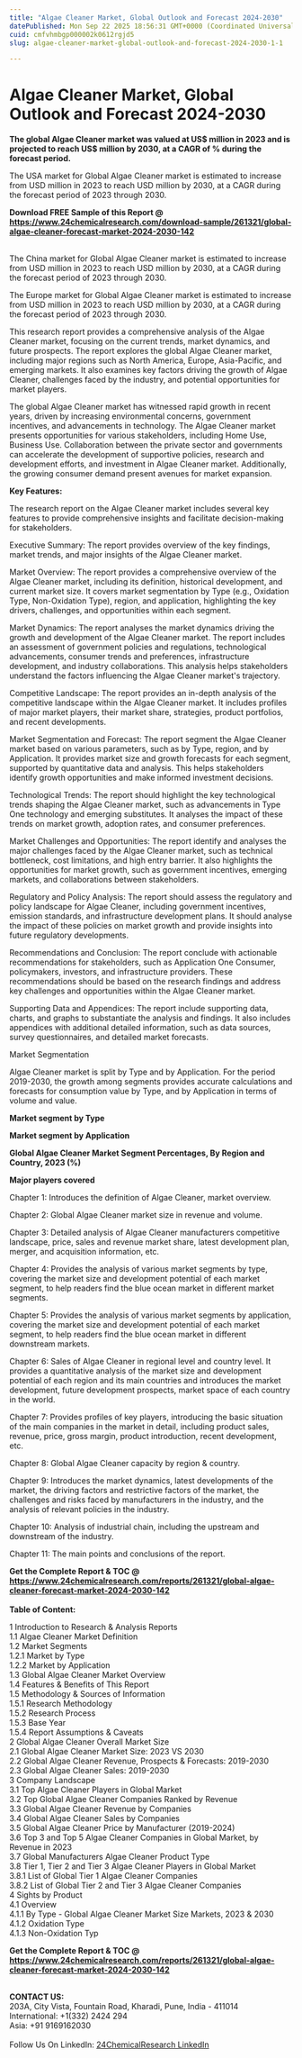 ```yaml
---
title: "Algae Cleaner Market, Global Outlook and Forecast 2024-2030"
datePublished: Mon Sep 22 2025 18:56:31 GMT+0000 (Coordinated Universal Time)
cuid: cmfvhmbgp000002k0612rgjd5
slug: algae-cleaner-market-global-outlook-and-forecast-2024-2030-1-1

---
```


# Algae Cleaner Market, Global Outlook and Forecast 2024-2030

<p><strong>The global Algae Cleaner market was valued at US$ million in 2023 and is projected to reach US$ million by 2030, at a CAGR of % during the forecast period.</strong></p><p>
</p><p>The USA market for Global Algae Cleaner market is estimated to increase from USD million in 2023 to reach USD million by 2030, at a CAGR during the forecast period of 2023 through 2030.</p><div><b>Download FREE Sample of this Report @ 
            <a href="https://www.24chemicalresearch.com/download-sample/261321/global-algae-cleaner-forecast-market-2024-2030-142">
            https://www.24chemicalresearch.com/download-sample/261321/global-algae-cleaner-forecast-market-2024-2030-142</a></b></div><br><p>
</p><p>The China market for Global Algae Cleaner market is estimated to increase from USD million in 2023 to reach USD million by 2030, at a CAGR during the forecast period of 2023 through 2030.</p><p>
</p><p>The Europe market for Global Algae Cleaner market is estimated to increase from USD million in 2023 to reach USD million by 2030, at a CAGR during the forecast period of 2023 through 2030.</p><p>
</p><p>This research report provides a comprehensive analysis of the Algae Cleaner market, focusing on the current trends, market dynamics, and future prospects. The report explores the global Algae Cleaner market, including major regions such as North America, Europe, Asia-Pacific, and emerging markets. It also examines key factors driving the growth of Algae Cleaner, challenges faced by the industry, and potential opportunities for market players.</p><p>
The global Algae Cleaner market has witnessed rapid growth in recent years, driven by increasing environmental concerns, government incentives, and advancements in technology. The Algae Cleaner market presents opportunities for various stakeholders, including Home Use, Business Use. Collaboration between the private sector and governments can accelerate the development of supportive policies, research and development efforts, and investment in Algae Cleaner market. Additionally, the growing consumer demand present avenues for market expansion.</p><p>
<strong>Key Features:</strong></p><p>
The research report on the Algae Cleaner market includes several key features to provide comprehensive insights and facilitate decision-making for stakeholders.</p><p>
Executive Summary: The report provides overview of the key findings, market trends, and major insights of the Algae Cleaner market.</p><p>
Market Overview: The report provides a comprehensive overview of the Algae Cleaner market, including its definition, historical development, and current market size. It covers market segmentation by Type (e.g., Oxidation Type, Non-Oxidation Type), region, and application, highlighting the key drivers, challenges, and opportunities within each segment.</p><p>
Market Dynamics: The report analyses the market dynamics driving the growth and development of the Algae Cleaner market. The report includes an assessment of government policies and regulations, technological advancements, consumer trends and preferences, infrastructure development, and industry collaborations. This analysis helps stakeholders understand the factors influencing the Algae Cleaner market's trajectory.</p><p>
Competitive Landscape: The report provides an in-depth analysis of the competitive landscape within the Algae Cleaner market. It includes profiles of major market players, their market share, strategies, product portfolios, and recent developments.</p><p>
Market Segmentation and Forecast: The report segment the Algae Cleaner market based on various parameters, such as by Type, region, and by Application. It provides market size and growth forecasts for each segment, supported by quantitative data and analysis. This helps stakeholders identify growth opportunities and make informed investment decisions.</p><p>
Technological Trends: The report should highlight the key technological trends shaping the Algae Cleaner market, such as advancements in Type One technology and emerging substitutes. It analyses the impact of these trends on market growth, adoption rates, and consumer preferences.</p><p>
Market Challenges and Opportunities: The report identify and analyses the major challenges faced by the Algae Cleaner market, such as technical bottleneck, cost limitations, and high entry barrier. It also highlights the opportunities for market growth, such as government incentives, emerging markets, and collaborations between stakeholders.</p><p>
Regulatory and Policy Analysis: The report should assess the regulatory and policy landscape for Algae Cleaner, including government incentives, emission standards, and infrastructure development plans. It should analyse the impact of these policies on market growth and provide insights into future regulatory developments.</p><p>
Recommendations and Conclusion: The report conclude with actionable recommendations for stakeholders, such as Application One Consumer, policymakers, investors, and infrastructure providers. These recommendations should be based on the research findings and address key challenges and opportunities within the Algae Cleaner market.</p><p>
Supporting Data and Appendices: The report include supporting data, charts, and graphs to substantiate the analysis and findings. It also includes appendices with additional detailed information, such as data sources, survey questionnaires, and detailed market forecasts.</p><p>
Market Segmentation</p><p>
Algae Cleaner market is split by Type and by Application. For the period 2019-2030, the growth among segments provides accurate calculations and forecasts for consumption value by Type, and by Application in terms of volume and value.</p><p>
<strong>Market segment by Type</strong></p><p>
</p><p>
<strong>Market segment by Application</strong></p><p>
</p><p>
<strong>Global Algae Cleaner Market Segment Percentages, By Region and Country, 2023 (%)</strong></p><p>
</p><p>
<strong>Major players covered</strong></p><p>
</p><p>
Chapter 1: Introduces the definition of Algae Cleaner, market overview.</p><p>
Chapter 2: Global Algae Cleaner market size in revenue and volume.</p><p>
Chapter 3: Detailed analysis of Algae Cleaner manufacturers competitive landscape, price, sales and revenue market share, latest development plan, merger, and acquisition information, etc.</p><p>
Chapter 4: Provides the analysis of various market segments by type, covering the market size and development potential of each market segment, to help readers find the blue ocean market in different market segments.</p><p>
Chapter 5: Provides the analysis of various market segments by application, covering the market size and development potential of each market segment, to help readers find the blue ocean market in different downstream markets.</p><p>
Chapter 6: Sales of Algae Cleaner in regional level and country level. It provides a quantitative analysis of the market size and development potential of each region and its main countries and introduces the market development, future development prospects, market space of each country in the world.</p><p>
Chapter 7: Provides profiles of key players, introducing the basic situation of the main companies in the market in detail, including product sales, revenue, price, gross margin, product introduction, recent development, etc.</p><p>
Chapter 8: Global Algae Cleaner capacity by region &amp; country.</p><p>
Chapter 9: Introduces the market dynamics, latest developments of the market, the driving factors and restrictive factors of the market, the challenges and risks faced by manufacturers in the industry, and the analysis of relevant policies in the industry.</p><p>
Chapter 10: Analysis of industrial chain, including the upstream and downstream of the industry.</p><p>
Chapter 11: The main points and conclusions of the report.</p>

<div><b>Get the Complete Report & TOC @ 
            <a href="https://www.24chemicalresearch.com/reports/261321/global-algae-cleaner-forecast-market-2024-2030-142">
            https://www.24chemicalresearch.com/reports/261321/global-algae-cleaner-forecast-market-2024-2030-142</a></b></div><br>
            <b>Table of Content:</b><p>1 Introduction to Research & Analysis Reports<br />
    1.1 Algae Cleaner Market Definition<br />
    1.2 Market Segments<br />
        1.2.1 Market by Type<br />
        1.2.2 Market by Application<br />
    1.3 Global Algae Cleaner Market Overview<br />
    1.4 Features & Benefits of This Report<br />
    1.5 Methodology & Sources of Information<br />
        1.5.1 Research Methodology<br />
        1.5.2 Research Process<br />
        1.5.3 Base Year<br />
        1.5.4 Report Assumptions & Caveats<br />
2 Global Algae Cleaner Overall Market Size<br />
    2.1 Global Algae Cleaner Market Size: 2023 VS 2030<br />
    2.2 Global Algae Cleaner Revenue, Prospects & Forecasts: 2019-2030<br />
    2.3 Global Algae Cleaner Sales: 2019-2030<br />
3 Company Landscape<br />
    3.1 Top Algae Cleaner Players in Global Market<br />
    3.2 Top Global Algae Cleaner Companies Ranked by Revenue<br />
    3.3 Global Algae Cleaner Revenue by Companies<br />
    3.4 Global Algae Cleaner Sales by Companies<br />
    3.5 Global Algae Cleaner Price by Manufacturer (2019-2024)<br />
    3.6 Top 3 and Top 5 Algae Cleaner Companies in Global Market, by Revenue in 2023<br />
    3.7 Global Manufacturers Algae Cleaner Product Type<br />
    3.8 Tier 1, Tier 2 and Tier 3 Algae Cleaner Players in Global Market<br />
        3.8.1 List of Global Tier 1 Algae Cleaner Companies<br />
        3.8.2 List of Global Tier 2 and Tier 3 Algae Cleaner Companies<br />
4 Sights by Product<br />
    4.1 Overview<br />
        4.1.1 By Type - Global Algae Cleaner Market Size Markets, 2023 & 2030<br />
        4.1.2 Oxidation Type<br />
        4.1.3 Non-Oxidation Typ</p>

<div><b>Get the Complete Report & TOC @ 
            <a href="https://www.24chemicalresearch.com/reports/261321/global-algae-cleaner-forecast-market-2024-2030-142">
            https://www.24chemicalresearch.com/reports/261321/global-algae-cleaner-forecast-market-2024-2030-142</a></b></div><br>

<b>CONTACT US:</b><br>
            203A, City Vista, Fountain Road, Kharadi, Pune, India - 411014<br>
            International: +1(332) 2424 294<br>
            Asia: +91 9169162030 <br><br>
            Follow Us On LinkedIn: <a href="https://www.linkedin.com/company/24chemicalresearch/">24ChemicalResearch LinkedIn</a>